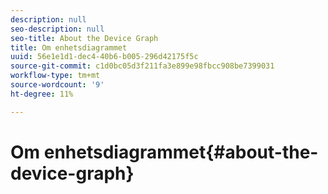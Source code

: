 ```yaml
---
description: null
seo-description: null
seo-title: About the Device Graph
title: Om enhetsdiagrammet
uuid: 56e1e1d1-dec4-40b6-b005-296d42175f5c
source-git-commit: c1d0bc05d3f211fa3e899e98fbcc908be7399031
workflow-type: tm+mt
source-wordcount: '9'
ht-degree: 11%

---
```



# Om enhetsdiagrammet{#about-the-device-graph}

